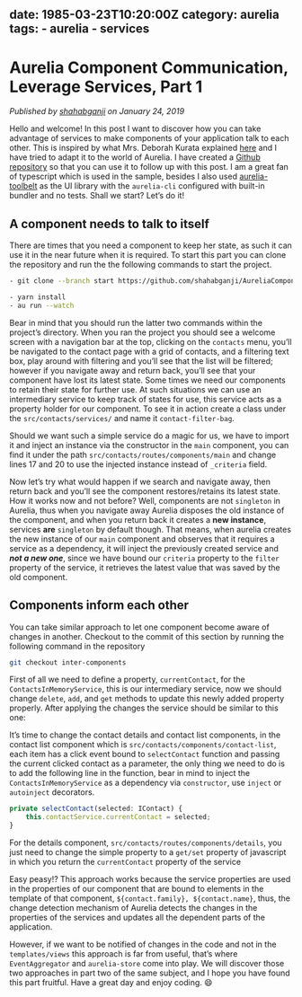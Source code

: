 date: 1985-03-23T10:20:00Z
category: aurelia
tags:
    - aurelia
    - services
---

# Aurelia Component Communication, Leverage Services, Part 1

_Published by [shahabganji](https://shahabganji.me) on January 24, 2019_


Hello and welcome! In this post I want to discover how you can take advantage of services to make components of your application talk to each other. This is inspired by what Mrs. Deborah Kurata explained [here](https://www.pluralsight.com/courses/angular-component-communication) and I have tried to adapt it to the world of Aurelia. I have created a [Github repository](https://github.com/shahabisblogging/AureliaComponentCommunicationViaServices/tree/start) so that you can use it to follow up with this post. I am a great fan of typescript which is used in the sample, besides I also used [aurelia-toolbelt](https://github.com/aurelia-toolbelt/aurelia-toolbelt) as the UI library with the `aurelia-cli` configured with built-in bundler and no tests. Shall we start? Let’s do it!
<!-- more -->
## A component needs to talk to itself

There are times that you need a component to keep her state, as such it can use it in the near future when it is required. To start this part you can clone the repository and run the the following commands to start the project.

```bash
- git clone --branch start https://github.com/shahabganji/AureliaComponentCommunicationViaServices.git

- yarn install
- au run --watch
```

Bear in mind that you should run the latter two commands within the project’s directory. When you ran the project you should see a welcome screen with a navigation bar at the top, clicking on the `contacts` menu, you’ll be navigated to the contact page with a grid of contacts, and a filtering text box, play around with filtering and you’ll see that the list will be filtered; however if you navigate away and return back, you’ll see that your component have lost its latest state. Some times we need our components to retain their state for further use. At such situations we can use an intermediary service to keep track of states for use, this service acts as a property holder for our component. To see it in action create a class under the `src/contacts/services/` and name it `contact-filter-bag`.

<script src="https://gist.github.com/shahabganji/84e5ec3f10dc9a22bbb0e6bf62777166.js?file=contact-filter-bag.ts"></script>

Should we want such a simple service do a magic for us, we have to import it and inject an instance via the constructor in the `main` component, you can find it under the path `src/contacts/routes/components/main` and change lines 17 and 20 to use the injected instance instead of `_criteria` field.

<script src="https://gist.github.com/shahabganji/84e5ec3f10dc9a22bbb0e6bf62777166.js?file=contact-main.ts"></script>

Now let’s try what would happen if we search and navigate away, then return back and you’ll see the component restores/retains its latest state. How it works now and not before? Well, components are not `singleton` in Aurelia, thus when you navigate away Aurelia disposes the old instance of the component, and when you return back it creates a **new instance**, services **are** `singleton` by default though. That means, when aurelia creates the new instance of our `main` component and observes that it requires a service as a dependency, it will inject the previously created service and _**not a new one**_, since we have bound our `criteria` property to the `filter` property of the service, it retrieves the latest value that was saved by the old component.

## Components inform each other


You can take similar approach to let one component become aware of changes in another. Checkout to the commit of this section by running the following command in the repository

```bash
git checkout inter-components
```

First of all we need to define a property, `currentContact`, for the `ContactsInMemoryService`, this is our intermediary service, now we should change `delete`, `add`, and `get` methods to update this newly added property properly. After applying the changes the service should be similar to this one:

<script src="https://gist.github.com/shahabganji/84e5ec3f10dc9a22bbb0e6bf62777166.js?file=contacts-service.ts"></script>


It’s time to change the contact details and contact list components, in the contact list component which is `src/contacts/components/contact-list`, each item has a click event bound to `selectContact` function and passing the current clicked contact as a parameter, the only thing we need to do is to add the following line in the function, bear in mind to inject the `ContactsInMemoryService` as a dependency via `constructor`, use `inject` or `autoinject` decorators.

```ts
private selectContact(selected: IContact) {
    this.contactService.currentContact = selected;
}
```

For the details component, `src/contacts/routes/components/details`, you just need to change the simple property to a `get/set` property of javascript in which you return the `currentContact` property of the service

<script src="https://gist.github.com/shahabganji/84e5ec3f10dc9a22bbb0e6bf62777166.js?file=contact-details.ts"></script>

<script src="https://gist.github.com/shahabganji/84e5ec3f10dc9a22bbb0e6bf62777166.js?file=contact-details.html"></script>


Easy peasy!? This approach works because the service properties are used in the properties of our component that are bound to elements in the template of that component, `${contact.family}, ${contact.name}`, thus, the change detection mechanism of Aurelia detects the changes in the properties of the services and updates all the dependent parts of the application.

However, if we want to be notified of changes in the code and not in the `templates/views` this approach is far from useful, that’s where `EventAggregator` and `aurelia-store` come into play. We will discover those two approaches in part two of the same subject, and I hope you have found this part fruitful. Have a great day and enjoy coding. :smile:




